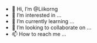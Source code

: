 - 👋 Hi, I’m @Liikorng
- 👀 I’m interested in ...
- 🌱 I’m currently learning ...
- 💞️ I’m looking to collaborate on ...
- 📫 How to reach me ...

<!---
Liikorng/Liikorng is a ✨ special ✨ repository because its `README.md` (this file) appears on your GitHub profile.
You can click the Preview link to take a look at your changes.
--->
